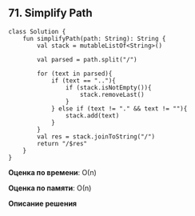 ## 71. Simplify Path


```
class Solution {
    fun simplifyPath(path: String): String {
        val stack = mutableListOf<String>()

        val parsed = path.split("/")

        for (text in parsed){
            if (text == ".."){
                if (stack.isNotEmpty()){
                    stack.removeLast()
                }
            } else if (text != "." && text != ""){
                stack.add(text)
            }
        }
        val res = stack.joinToString("/")
        return "/$res"
    }
}

```

**Оценка по времени**: О(n)


**Оценка по памяти**: О(n)


**Описание решения**
```

```

